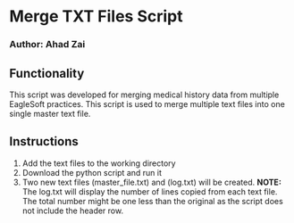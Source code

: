 # Merge TXT Files Script
### Author: Ahad Zai
## Functionality
This script was developed for merging medical history data from multiple EagleSoft practices. This script is used to merge multiple text files into one single master text file.
## Instructions
1) Add the text files to the working directory
2) Download the python script and run it
3) Two new text files (master_file.txt) and (log.txt) will be created. 
**NOTE:** The log.txt will display the number of lines copied from each text file. The total number might be one less than the original as the script does not include the header row.

